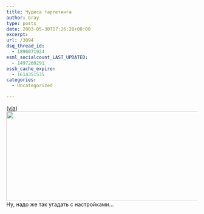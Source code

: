 ```yaml
---
title: Чудеса таргетинга
author: Gray
type: posts
date: 2003-05-30T17:26:28+00:00
excerpt:
url: /3094
dsq_thread_id:
  - 1896071924
esml_socialcount_LAST_UPDATED:
  - 1497260291
essb_cache_expire:
  - 1614351535
categories:
  - Uncategorized

---
```








(<a href="http://www.livejournal.com/users/motto/279972.html" target="_blank">via</a>)  
<img src="https://i2.wp.com/www.searchengines.ru/blog/images/mts1.gif?resize=550%2C235" width="550" height="235" alt="" border="0" data-recalc-dims="1" />  
Ну, надо же так угадать с настройками&#8230;